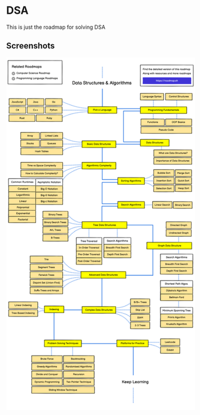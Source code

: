 
# DSA

This is just the roadmap for solving DSA

## Screenshots

![App Screenshot](./imageAssets/datastructures-and-algorithms-1.png)

